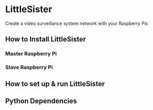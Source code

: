 # LittleSister
Create a video surveillance system network with your Raspberry Pis


## How to Install LittleSister

### Master Raspberry Pi


### Slave Raspberry Pi


## How to set up & run LittleSister


## Python Dependencies


